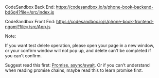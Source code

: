 CodeSandbox Back End: https://codesandbox.io/s/phone-book-backend-bd6g4?file=/src/index.js

CodeSandbox Front End: https://codesandbox.io/s/phone-book-frontend-ngomj?file=/src/App.js

Note: 

If you want test delete operation, please open your page in a new window, or your confirm window will not pop up, and delete can't be completed if you can't confirm. 

Suggest read this first: [Promise, async/await](https://javascript.info/async). Or if you can't understand when reading promise chains, maybe read this to learn promise first. 
